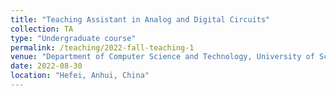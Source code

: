 ```yaml
---
title: "Teaching Assistant in Analog and Digital Circuits"
collection: TA
type: "Undergraduate course"
permalink: /teaching/2022-fall-teaching-1
venue: "Department of Computer Science and Technology, University of Science and Technology of China"
date: 2022-08-30
location: "Hefei, Anhui, China"
---
```

